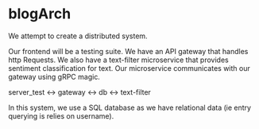 # blogArch
We attempt to create a distributed system.

Our frontend will be a testing suite. We have an API gateway that handles http Requests. We also have a text-filter microservice that provides sentiment classification for text. Our microservice communicates with our gateway using gRPC magic.

server_test <-> gateway <-> db
                        <-> text-filter


In this system, we use a SQL database as we have relational data (ie entry querying is relies on username).